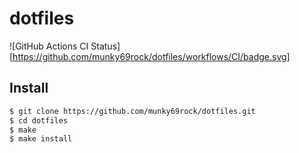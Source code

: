 # dotfiles

![GitHub Actions CI Status][https://github.com/munky69rock/dotfiles/workflows/CI/badge.svg]

## Install

```sh
$ git clone https://github.com/munky69rock/dotfiles.git 
$ cd dotfiles
$ make
$ make install
```
